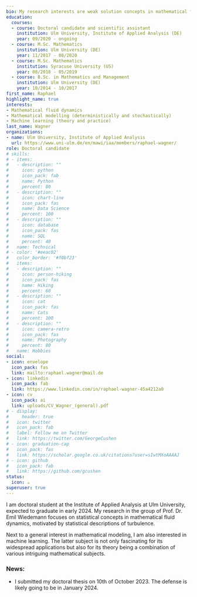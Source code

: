 ```yaml
---
bio: My research interests are weak solution concepts in mathematical fluid mechanics. In particular statistical and measure-valued solutions.
education:
  courses:
  - course: Doctoral candidate and scientific assistant
    institution: Ulm University, Institute of Applied Analysis (DE)
    year: 09/2020 - ongoing
  - course: M.Sc. Mathematics
    institution: Ulm University (DE)
    year: 11/2017 - 08/2020
  - course: M.Sc. Mathematics
    institution: Syracuse University (US)
    year: 08/2018 - 05/2019
  - course: B.Sc. in Mathematics and Management
    institution: Ulm University (DE)
    year: 10/2014 - 10/2017
first_name: Raphael
highlight_name: true
interests:
- Mathematical fluid dynamics
- Mathematical modelling (deterministically and stochastically)
- Machine learning (theory and practice)
last_name: Wagner
organizations:
- name: Ulm University, Institute of Applied Analysis
  url: https://www.uni-ulm.de/en/mawi/iaa/members/raphael-wagner/
role: Doctoral candidate
# skills:
# - items:
#   - description: ""
#     icon: python
#     icon_pack: fab
#     name: Python
#     percent: 80
#   - description: ""
#     icon: chart-line
#     icon_pack: fas
#     name: Data Science
#     percent: 100
#   - description: ""
#     icon: database
#     icon_pack: fas
#     name: SQL
#     percent: 40
#   name: Technical
# - color: '#eeac02'
#   color_border: '#f0bf23'
#   items:
#   - description: ""
#     icon: person-hiking
#     icon_pack: fas
#     name: Hiking
#     percent: 60
#   - description: ""
#     icon: cat
#     icon_pack: fas
#     name: Cats
#     percent: 100
#   - description: ""
#     icon: camera-retro
#     icon_pack: fas
#     name: Photography
#     percent: 80
#   name: Hobbies
social:
- icon: envelope
  icon_pack: fas
  link: mailto:raphael.wagner@mail.de
- icon: linkedin
  icon_pack: fab
  link: https://www.linkedin.com/in/raphael-wagner-45a4212a0
- icon: cv
  icon_pack: ai
  link: uploads/CV_Wagner_(general).pdf
# - display:
#     header: true
#   icon: twitter
#   icon_pack: fab
#   label: Follow me on Twitter
#   link: https://twitter.com/GeorgeCushen
# - icon: graduation-cap
#   icon_pack: fas
#   link: https://scholar.google.co.uk/citations?user=sIwtMXoAAAAJ
# - icon: github
#   icon_pack: fab
#   link: https://github.com/gcushen
status:
  icon: ☕️
superuser: true
---
```


I am doctoral student at the Institute of Applied Analysis at Ulm University, expected to graduate in early 2024. My research in the group of Prof. Dr. Emil Wiedemann focuses on statistical concepts in mathematical fluid dynamics, motivated by statistical descriptions of turbulence. 

<!--
Outside of my research, I am generally interested in mathematical modelling for questions ranging from the [development of stripes in a tiger's fur](https://royalsocietypublishing.org/doi/10.1098/rstb.1952.0012) to the [description of traffic flows.](https://royalsocietypublishing.org/doi/10.1098/rspa.1955.0089)  
-->

Next to a general interest in mathematical modeling, I am also interested in machine learning. The latter subject is not only fascinating for its widespread applications but also for its theory being a combination of various intriguing mathematical subjects.


### News:
 - I submitted my doctoral thesis on 10th of October 2023. The defense is likely going to be in January 2024. 
